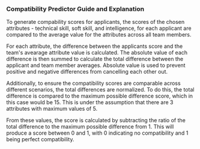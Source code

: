 ### Compatibility Predictor Guide and Explanation

To generate compability scores for applicants, the scores of the chosen attributes - technical skill, soft skill, and intelligence, for each applicant are compared to the average value for the attributes across all team members. 

For each attribute, the difference between the applicants score and the team's avearage attribute value is calculated. The absolute value of each difference is then summed to calculate the total difference between the applicant and team member averages. Absolute value is used to prevent positive and negative differences from cancelling each other out.

Additionally, to ensure the compatibility scores are comparable across different scenarios, the total differences are normalized. To do this, the total difference is compared to the maximum possible difference score, which in this case would be 15. This is under the assumption that there are 3 attributes with maximum values of 5.

From these values, the score is calculated by subtracting the ratio of the total difference to the maximum possible difference from 1. This will produce a score between 0 and 1, with 0 indicating no compatibility and 1 being perfect compatibility. 
